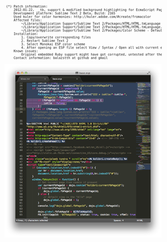 <pre style="font-size: 10px;">
 (*) Patch information:
     2012-01-22, __tb, support & modified background highlighting for EcmaScript Pages
     Development platform: Sublime Text 2 Beta, Build: 2165
     Used kuler for color harmonies: http://kuler.adobe.com/#create/fromacolor
     Affected files:
         ~/Library/Application Support/Sublime Text 2/Packages/HTML/HTML.tmLanguage
         ~/Library/Application Support/Sublime Text 2/Packages/HTML/HTML.tmLanguage.original
         ~/Library/Application Support/Sublime Text 2/Packages/Color Scheme - Default/Monokai ESP.tmTheme
     Installation:
         1. Copy/overwrite corresponding files
         2. Restart Sublime Text 2
         3. Select Monokai ESP color scheme
         4. After opening an ESP file select View / Syntax / Open all with current extension as... / HTML
     Known issues:
         Original embedded Ruby support might have got corrupted, untested after these changes.
     Contact information: balazstth at github and gmail
</pre>
![Screenshot](https://github.com/balazstth/subl-esp/raw/master/subl-shot.png "Screenshot")
